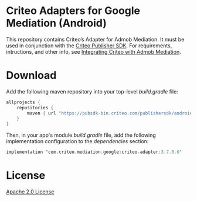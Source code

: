 # Criteo Adapters for Google Mediation (Android)
This repository contains Criteo’s Adapter for Admob Mediation. It must be used in conjunction with the [Criteo Publisher SDK](https://github.com/criteo/android-publisher-sdk). 
For requirements, intructions, and other info, see [Integrating Criteo with Admob Mediation](https://publisherdocs.criteotilt.com/app/android/mediation/admob/).

# Download
Add the following maven repository into your top-level *build.gradle* file:

```kotlin
allprojects {
    repositories {
        maven { url "https://pubsdk-bin.criteo.com/publishersdk/android" }
    }
}
```

Then, in your app's module *build.gradle* file, add the following implementation configuration to the *dependencies* section:

```kotlin
implementation 'com.criteo.mediation.google:criteo-adapter:3.7.0.0'
```

# License
[Apache 2.0 License](http://www.apache.org/licenses/LICENSE-2.0.html)